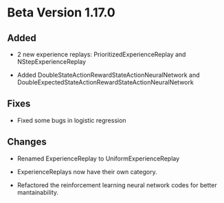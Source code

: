 # Beta Version 1.17.0

## Added

* 2 new experience replays: PrioritizedExperienceReplay and NStepExperienceReplay

* Added DoubleStateActionRewardStateActionNeuralNetwork and DoubleExpectedStateActionRewardStateActionNeuralNetwork

## Fixes

* Fixed some bugs in logistic regression

## Changes

* Renamed ExperienceReplay to UniformExperienceReplay

* ExperienceReplays now have their own category.

* Refactored the reinforcement learning neural network codes for better mantainability. 
